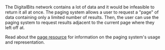The DigitalBits network contains a lot of data and it would be infeasible to return it all at once. The paging system allows
a user to request a "page" of data containing only a limited number of results. Then, the user can use the paging system
to request results adjacent to the current page where they left off at.

Read about the [page resource](https://github.com/xdbfoundation/go/tree/master/services/frontier/internal/docs/reference/resources/page.md) for information on the paging system's usage and representation.


